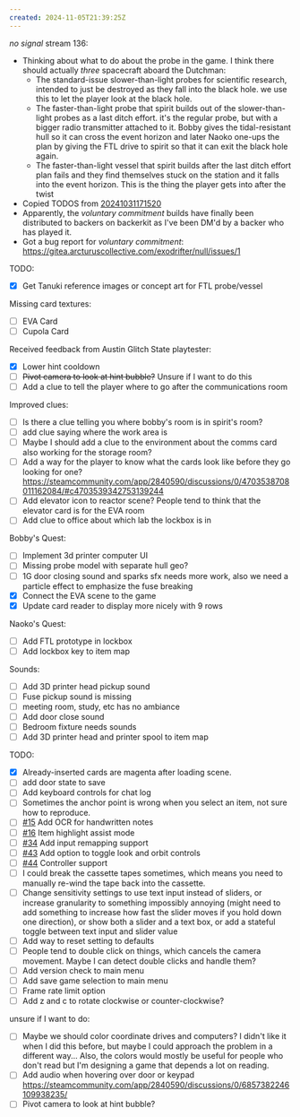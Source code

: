 ```yaml
---
created: 2024-11-05T21:39:25Z
---
```


_no signal_ stream 136:
- Thinking about what to do about the probe in the game. I think there should actually _three_ spacecraft aboard the Dutchman:
	- The standard-issue slower-than-light probes for scientific research, intended to just be destroyed as they fall into the black hole. we use this to let the player look at the black hole.
	- The faster-than-light probe that spirit builds out of the slower-than-light probes as a last ditch effort. it's the regular probe, but with a bigger radio transmitter attached to it. Bobby gives the tidal-resistant hull so it can cross the event horizon and later Naoko one-ups the plan by giving the FTL drive to spirit so that it can exit the black hole again.
	- The faster-than-light vessel that spirit builds after the last ditch effort plan fails and they find themselves stuck on the station and it falls into the event horizon. This is the thing the player gets into after the twist
- Copied TODOS from [20241031171520](20241031171520.md)
- Apparently, the _voluntary commitment_ builds have finally been distributed to backers on backerkit as I've been DM'd by a backer who has played it.
- Got a bug report for _voluntary commitment_: https://gitea.arcturuscollective.com/exodrifter/null/issues/1

TODO:
- [x] Get Tanuki reference images or concept art for FTL probe/vessel

Missing card textures:
- [ ] EVA Card
- [ ] Cupola Card

Received feedback from Austin Glitch State playtester:
- [x] Lower hint cooldown
- [ ] ~~Pivot camera to look at hint bubble?~~ Unsure if I want to do this
- [ ] Add a clue to tell the player where to go after the communications room

Improved clues:
- [ ] Is there a clue telling you where bobby's room is in spirit's room?
- [ ] add clue saying where the work area is
- [ ] Maybe I should add a clue to the environment about the comms card also working for the storage room?
- [ ] Add a way for the player to know what the cards look like before they go looking for one? https://steamcommunity.com/app/2840590/discussions/0/4703538708011162084/#c4703539342753139244
- [ ] Add elevator icon to reactor scene? People tend to think that the elevator card is for the EVA room
- [ ] Add clue to office about which lab the lockbox is in

Bobby's Quest:
- [ ] Implement 3d printer computer UI
- [ ] Missing probe model with separate hull geo?
- [ ] 1G door closing sound and sparks sfx needs more work, also we need a particle effect to emphasize the fuse breaking
- [x] Connect the EVA scene to the game
- [x] Update card reader to display more nicely with 9 rows

Naoko's Quest:
- [ ] Add FTL prototype in lockbox
- [ ] Add lockbox key to item map

Sounds:
- [ ] Add 3D printer head pickup sound
- [ ] Fuse pickup sound is missing
- [ ] meeting room, study, etc has no ambiance
- [ ] Add door close sound
- [ ] Bedroom fixture needs sounds
- [ ] Add 3D printer head and printer spool to item map

TODO:
- [x] Already-inserted cards are magenta after loading scene.
- [ ] add door state to save
- [ ] Add keyboard controls for chat log
- [ ] Sometimes the anchor point is wrong when you select an item, not sure how to reproduce.
- [ ] [#15](https://gitea.arcturuscollective.com/exodrifter/lost-contact/issues/15) Add OCR for handwritten notes
- [ ] [#16](https://gitea.arcturuscollective.com/exodrifter/lost-contact/issues/16) Item highlight assist mode
- [ ] [#34](https://gitea.arcturuscollective.com/exodrifter/lost-contact/issues/34) Add input remapping support
- [ ] [#43](https://gitea.arcturuscollective.com/exodrifter/lost-contact/issues/43) Add option to toggle look and orbit controls
- [ ] [#44](https://gitea.arcturuscollective.com/exodrifter/lost-contact/issues/44) Controller support
- [ ] I could break the cassette tapes sometimes, which means you need to manually re-wind the tape back into the cassette.
- [ ] Change sensitivity settings to use text input instead of sliders, or increase granularity to something impossibly annoying (might need to add something to increase how fast the slider moves if you hold down one direction), or show both a slider and a text box, or add a stateful toggle between text input and slider value
- [ ] Add way to reset setting to defaults
- [ ] People tend to double click on things, which cancels the camera movement. Maybe I can detect double clicks and handle them?
- [ ] Add version check to main menu
- [ ] Add save game selection to main menu
- [ ] Frame rate limit option
- [ ] Add z and c to rotate clockwise or counter-clockwise?

unsure if I want to do:
- [ ] Maybe we should color coordinate drives and computers? I didn't like it when I did this before, but maybe I could approach the problem in a different way... Also, the colors would mostly be useful for people who don't read but I'm designing a game that depends a lot on reading.
- [ ] Add audio when hovering over door or keypad https://steamcommunity.com/app/2840590/discussions/0/6857382246109938235/
- [ ] Pivot camera to look at hint bubble?
